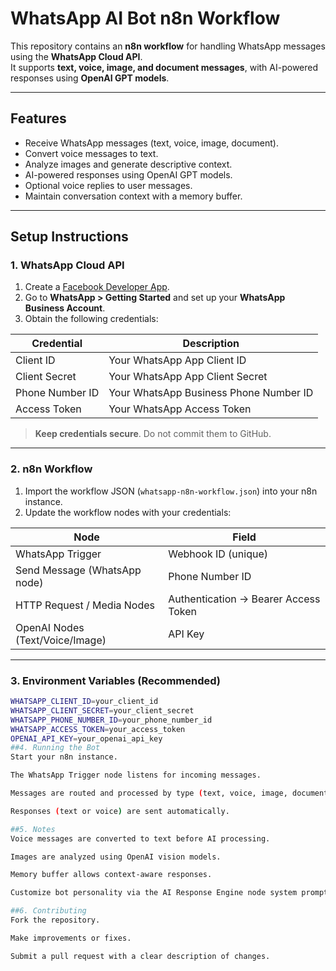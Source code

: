  # WhatsApp AI Bot n8n Workflow

This repository contains an **n8n workflow** for handling WhatsApp messages using the **WhatsApp Cloud API**.  
It supports **text, voice, image, and document messages**, with AI-powered responses using **OpenAI GPT models**.

---

## Features

- Receive WhatsApp messages (text, voice, image, document).  
- Convert voice messages to text.  
- Analyze images and generate descriptive context.  
- AI-powered responses using OpenAI GPT models.  
- Optional voice replies to user messages.  
- Maintain conversation context with a memory buffer.  

---

## Setup Instructions

### 1. WhatsApp Cloud API

1. Create a [Facebook Developer App](https://developers.facebook.com/).  
2. Go to **WhatsApp > Getting Started** and set up your **WhatsApp Business Account**.  
3. Obtain the following credentials:

| Credential        | Description                           |
|------------------|---------------------------------------|
| Client ID         | Your WhatsApp App Client ID           |
| Client Secret     | Your WhatsApp App Client Secret       |
| Phone Number ID   | Your WhatsApp Business Phone Number ID|
| Access Token      | Your WhatsApp Access Token            |

> **Keep credentials secure**. Do not commit them to GitHub.

---

### 2. n8n Workflow

1. Import the workflow JSON (`whatsapp-n8n-workflow.json`) into your n8n instance.  
2. Update the workflow nodes with your credentials:

| Node                         | Field                                  |
|-------------------------------|---------------------------------------|
| WhatsApp Trigger              | Webhook ID (unique)                    |
| Send Message (WhatsApp node)  | Phone Number ID                        |
| HTTP Request / Media Nodes    | Authentication → Bearer Access Token  |
| OpenAI Nodes (Text/Voice/Image) | API Key                               |

---

### 3. Environment Variables (Recommended)

```bash
WHATSAPP_CLIENT_ID=your_client_id
WHATSAPP_CLIENT_SECRET=your_client_secret
WHATSAPP_PHONE_NUMBER_ID=your_phone_number_id
WHATSAPP_ACCESS_TOKEN=your_access_token
OPENAI_API_KEY=your_openai_api_key
##4. Running the Bot
Start your n8n instance.

The WhatsApp Trigger node listens for incoming messages.

Messages are routed and processed by type (text, voice, image, document).

Responses (text or voice) are sent automatically.

##5. Notes
Voice messages are converted to text before AI processing.

Images are analyzed using OpenAI vision models.

Memory buffer allows context-aware responses.

Customize bot personality via the AI Response Engine node system prompt.

##6. Contributing
Fork the repository.

Make improvements or fixes.

Submit a pull request with a clear description of changes.
